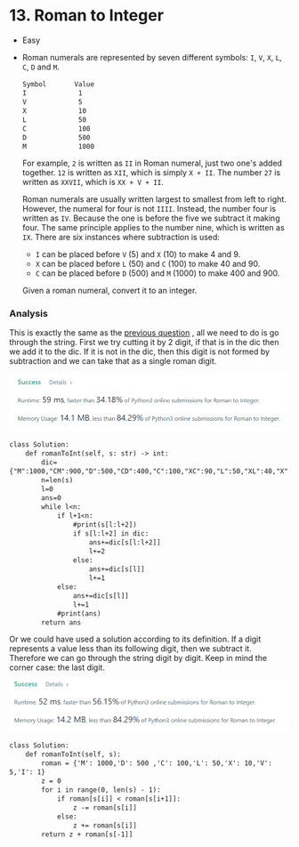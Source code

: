 # 13. Roman to Integer

* Easy
*   Roman numerals are represented by seven different symbols: `I`, `V`, `X`, `L`, `C`, `D` and `M`.

    ```
    Symbol       Value
    I             1
    V             5
    X             10
    L             50
    C             100
    D             500
    M             1000
    ```

    For example, `2` is written as `II` in Roman numeral, just two one's added together. `12` is written as `XII`, which is simply `X + II`. The number `27` is written as `XXVII`, which is `XX + V + II`.

    Roman numerals are usually written largest to smallest from left to right. However, the numeral for four is not `IIII`. Instead, the number four is written as `IV`. Because the one is before the five we subtract it making four. The same principle applies to the number nine, which is written as `IX`. There are six instances where subtraction is used:

    * `I` can be placed before `V` (5) and `X` (10) to make 4 and 9.&#x20;
    * `X` can be placed before `L` (50) and `C` (100) to make 40 and 90.&#x20;
    * `C` can be placed before `D` (500) and `M` (1000) to make 400 and 900.

    Given a roman numeral, convert it to an integer.

### Analysis

This is exactly the same as the [previous question](12.-integer-to-roman.md) , all we need to do is go through the string. First we try cutting it by 2 digit, if that is in the dic then we add it to the dic. If it is not in the dic, then this digit is not formed by subtraction and we can take that as a single roman digit.&#x20;

![](<../.gitbook/assets/image (8) (1) (1) (1) (1).png>)

```
class Solution:
    def romanToInt(self, s: str) -> int:
        dic={"M":1000,"CM":900,"D":500,"CD":400,"C":100,"XC":90,"L":50,"XL":40,"X":10,"IX":9,"V":5,"IV":4,"I":1}
        n=len(s)
        l=0
        ans=0
        while l<n:
            if l+1<n:
                #print(s[l:l+2])
                if s[l:l+2] in dic:
                    ans+=dic[s[l:l+2]]
                    l+=2
                else:
                    ans+=dic[s[l]]
                    l+=1
            else:
                ans+=dic[s[l]]
                l+=1
            #print(ans)
        return ans
```

Or we could have used a solution according to its definition. If a digit represents a value less than its following digit, then we subtract it. Therefore we can go through the string digit by digit. Keep in mind the corner case: the last digit.&#x20;

![](<../.gitbook/assets/image (2) (1) (1).png>)

```
class Solution:
    def romanToInt(self, s):
        roman = {'M': 1000,'D': 500 ,'C': 100,'L': 50,'X': 10,'V': 5,'I': 1}
        z = 0
        for i in range(0, len(s) - 1):
            if roman[s[i]] < roman[s[i+1]]:
                z -= roman[s[i]]
            else:
                z += roman[s[i]]
        return z + roman[s[-1]]
```
